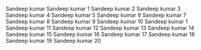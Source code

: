 Sandeep kumar
Sandeep kumar 1
Sandeep kumar 2
Sandeep kumar 3
Sandeep kumar 4
Sandeep kumar 5
Sandeep kumar 6
Sandeep kumar 7
Sandeep kumar 8
Sandeep kumar 9
Sandeep kumar 10
Sandeep kumar 1
Sandeep kumar 11
Sandeep kumar 12
Sandeep kumar 13
Sandeep kumar 14
Sandeep kumar 15
Sandeep kumar 16
Sandeep kumar 17
Sandeep kumar 18
Sandeep kumar 19
Sandeep kumar 20
